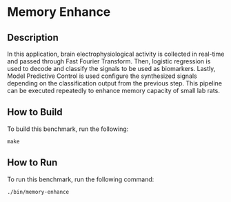 # Memory Enhance 

## Description 
In this application, brain electrophysiological activity is
collected in real-time and passed through Fast Fourier Transform. Then, logistic
regression is used to decode and classify the signals to be used as biomarkers.
Lastly, Model Predictive Control is used configure the synthesized signals
depending on the classification output from the previous step. This pipeline can
be executed repeatedly to enhance memory capacity of small lab rats.


## How to Build

To build this benchmark, run the following:

```make```


## How to Run

To run this benchmark, run the following command:

```./bin/memory-enhance```

